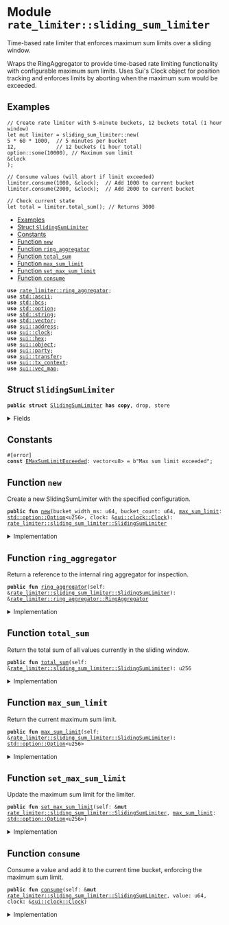 
<a name="rate_limiter_sliding_sum_limiter"></a>

# Module `rate_limiter::sliding_sum_limiter`

Time-based rate limiter that enforces maximum sum limits over a sliding window.

Wraps the RingAggregator to provide time-based rate limiting functionality with
configurable maximum sum limits. Uses Sui's Clock object for position tracking
and enforces limits by aborting when the maximum sum would be exceeded.


<a name="@Examples_0"></a>

## Examples


```move
// Create rate limiter with 5-minute buckets, 12 buckets total (1 hour window)
let mut limiter = sliding_sum_limiter::new(
5 * 60 * 1000,  // 5 minutes per bucket
12,             // 12 buckets (1 hour total)
option::some(10000), // Maximum sum limit
&clock
);

// Consume values (will abort if limit exceeded)
limiter.consume(1000, &clock);  // Add 1000 to current bucket
limiter.consume(2000, &clock);  // Add 2000 to current bucket

// Check current state
let total = limiter.total_sum(); // Returns 3000
```


-  [Examples](#@Examples_0)
-  [Struct `SlidingSumLimiter`](#rate_limiter_sliding_sum_limiter_SlidingSumLimiter)
-  [Constants](#@Constants_1)
-  [Function `new`](#rate_limiter_sliding_sum_limiter_new)
-  [Function `ring_aggregator`](#rate_limiter_sliding_sum_limiter_ring_aggregator)
-  [Function `total_sum`](#rate_limiter_sliding_sum_limiter_total_sum)
-  [Function `max_sum_limit`](#rate_limiter_sliding_sum_limiter_max_sum_limit)
-  [Function `set_max_sum_limit`](#rate_limiter_sliding_sum_limiter_set_max_sum_limit)
-  [Function `consume`](#rate_limiter_sliding_sum_limiter_consume)


<pre><code><b>use</b> <a href="../../dependencies/rate_limiter/ring_aggregator.md#rate_limiter_ring_aggregator">rate_limiter::ring_aggregator</a>;
<b>use</b> <a href="../../dependencies/std/ascii.md#std_ascii">std::ascii</a>;
<b>use</b> <a href="../../dependencies/std/bcs.md#std_bcs">std::bcs</a>;
<b>use</b> <a href="../../dependencies/std/option.md#std_option">std::option</a>;
<b>use</b> <a href="../../dependencies/std/string.md#std_string">std::string</a>;
<b>use</b> <a href="../../dependencies/std/vector.md#std_vector">std::vector</a>;
<b>use</b> <a href="../../dependencies/sui/address.md#sui_address">sui::address</a>;
<b>use</b> <a href="../../dependencies/sui/clock.md#sui_clock">sui::clock</a>;
<b>use</b> <a href="../../dependencies/sui/hex.md#sui_hex">sui::hex</a>;
<b>use</b> <a href="../../dependencies/sui/object.md#sui_object">sui::object</a>;
<b>use</b> <a href="../../dependencies/sui/party.md#sui_party">sui::party</a>;
<b>use</b> <a href="../../dependencies/sui/transfer.md#sui_transfer">sui::transfer</a>;
<b>use</b> <a href="../../dependencies/sui/tx_context.md#sui_tx_context">sui::tx_context</a>;
<b>use</b> <a href="../../dependencies/sui/vec_map.md#sui_vec_map">sui::vec_map</a>;
</code></pre>



<a name="rate_limiter_sliding_sum_limiter_SlidingSumLimiter"></a>

## Struct `SlidingSumLimiter`



<pre><code><b>public</b> <b>struct</b> <a href="../../dependencies/rate_limiter/sliding_sum_limiter.md#rate_limiter_sliding_sum_limiter_SlidingSumLimiter">SlidingSumLimiter</a> <b>has</b> <b>copy</b>, drop, store
</code></pre>



<details>
<summary>Fields</summary>


<dl>
<dt>
<code><a href="../../dependencies/rate_limiter/sliding_sum_limiter.md#rate_limiter_sliding_sum_limiter_ring_aggregator">ring_aggregator</a>: <a href="../../dependencies/rate_limiter/ring_aggregator.md#rate_limiter_ring_aggregator_RingAggregator">rate_limiter::ring_aggregator::RingAggregator</a></code>
</dt>
<dd>
</dd>
<dt>
<code><a href="../../dependencies/rate_limiter/sliding_sum_limiter.md#rate_limiter_sliding_sum_limiter_max_sum_limit">max_sum_limit</a>: <a href="../../dependencies/std/option.md#std_option_Option">std::option::Option</a>&lt;u256&gt;</code>
</dt>
<dd>
</dd>
</dl>


</details>

<a name="@Constants_1"></a>

## Constants


<a name="rate_limiter_sliding_sum_limiter_EMaxSumLimitExceeded"></a>



<pre><code>#[error]
<b>const</b> <a href="../../dependencies/rate_limiter/sliding_sum_limiter.md#rate_limiter_sliding_sum_limiter_EMaxSumLimitExceeded">EMaxSumLimitExceeded</a>: vector&lt;u8&gt; = b"Max sum limit exceeded";
</code></pre>



<a name="rate_limiter_sliding_sum_limiter_new"></a>

## Function `new`

Create a new SlidingSumLimiter with the specified configuration.


<pre><code><b>public</b> <b>fun</b> <a href="../../dependencies/rate_limiter/sliding_sum_limiter.md#rate_limiter_sliding_sum_limiter_new">new</a>(bucket_width_ms: u64, bucket_count: u64, <a href="../../dependencies/rate_limiter/sliding_sum_limiter.md#rate_limiter_sliding_sum_limiter_max_sum_limit">max_sum_limit</a>: <a href="../../dependencies/std/option.md#std_option_Option">std::option::Option</a>&lt;u256&gt;, clock: &<a href="../../dependencies/sui/clock.md#sui_clock_Clock">sui::clock::Clock</a>): <a href="../../dependencies/rate_limiter/sliding_sum_limiter.md#rate_limiter_sliding_sum_limiter_SlidingSumLimiter">rate_limiter::sliding_sum_limiter::SlidingSumLimiter</a>
</code></pre>



<details>
<summary>Implementation</summary>


<pre><code><b>public</b> <b>fun</b> <a href="../../dependencies/rate_limiter/sliding_sum_limiter.md#rate_limiter_sliding_sum_limiter_new">new</a>(
    bucket_width_ms: u64,
    bucket_count: u64,
    <a href="../../dependencies/rate_limiter/sliding_sum_limiter.md#rate_limiter_sliding_sum_limiter_max_sum_limit">max_sum_limit</a>: Option&lt;u256&gt;,
    clock: &Clock,
): <a href="../../dependencies/rate_limiter/sliding_sum_limiter.md#rate_limiter_sliding_sum_limiter_SlidingSumLimiter">SlidingSumLimiter</a> {
    <a href="../../dependencies/rate_limiter/sliding_sum_limiter.md#rate_limiter_sliding_sum_limiter_SlidingSumLimiter">SlidingSumLimiter</a> {
        <a href="../../dependencies/rate_limiter/sliding_sum_limiter.md#rate_limiter_sliding_sum_limiter_ring_aggregator">ring_aggregator</a>: ring_aggregator::new_with_initial_position(
            bucket_width_ms,
            bucket_count,
            clock.timestamp_ms() <b>as</b> u256,
        ),
        <a href="../../dependencies/rate_limiter/sliding_sum_limiter.md#rate_limiter_sliding_sum_limiter_max_sum_limit">max_sum_limit</a>,
    }
}
</code></pre>



</details>

<a name="rate_limiter_sliding_sum_limiter_ring_aggregator"></a>

## Function `ring_aggregator`

Return a reference to the internal ring aggregator for inspection.


<pre><code><b>public</b> <b>fun</b> <a href="../../dependencies/rate_limiter/sliding_sum_limiter.md#rate_limiter_sliding_sum_limiter_ring_aggregator">ring_aggregator</a>(self: &<a href="../../dependencies/rate_limiter/sliding_sum_limiter.md#rate_limiter_sliding_sum_limiter_SlidingSumLimiter">rate_limiter::sliding_sum_limiter::SlidingSumLimiter</a>): &<a href="../../dependencies/rate_limiter/ring_aggregator.md#rate_limiter_ring_aggregator_RingAggregator">rate_limiter::ring_aggregator::RingAggregator</a>
</code></pre>



<details>
<summary>Implementation</summary>


<pre><code><b>public</b> <b>fun</b> <a href="../../dependencies/rate_limiter/sliding_sum_limiter.md#rate_limiter_sliding_sum_limiter_ring_aggregator">ring_aggregator</a>(self: &<a href="../../dependencies/rate_limiter/sliding_sum_limiter.md#rate_limiter_sliding_sum_limiter_SlidingSumLimiter">SlidingSumLimiter</a>): &RingAggregator {
    &self.<a href="../../dependencies/rate_limiter/sliding_sum_limiter.md#rate_limiter_sliding_sum_limiter_ring_aggregator">ring_aggregator</a>
}
</code></pre>



</details>

<a name="rate_limiter_sliding_sum_limiter_total_sum"></a>

## Function `total_sum`

Return the total sum of all values currently in the sliding window.


<pre><code><b>public</b> <b>fun</b> <a href="../../dependencies/rate_limiter/sliding_sum_limiter.md#rate_limiter_sliding_sum_limiter_total_sum">total_sum</a>(self: &<a href="../../dependencies/rate_limiter/sliding_sum_limiter.md#rate_limiter_sliding_sum_limiter_SlidingSumLimiter">rate_limiter::sliding_sum_limiter::SlidingSumLimiter</a>): u256
</code></pre>



<details>
<summary>Implementation</summary>


<pre><code><b>public</b> <b>fun</b> <a href="../../dependencies/rate_limiter/sliding_sum_limiter.md#rate_limiter_sliding_sum_limiter_total_sum">total_sum</a>(self: &<a href="../../dependencies/rate_limiter/sliding_sum_limiter.md#rate_limiter_sliding_sum_limiter_SlidingSumLimiter">SlidingSumLimiter</a>): u256 {
    self.<a href="../../dependencies/rate_limiter/sliding_sum_limiter.md#rate_limiter_sliding_sum_limiter_ring_aggregator">ring_aggregator</a>.<a href="../../dependencies/rate_limiter/sliding_sum_limiter.md#rate_limiter_sliding_sum_limiter_total_sum">total_sum</a>()
}
</code></pre>



</details>

<a name="rate_limiter_sliding_sum_limiter_max_sum_limit"></a>

## Function `max_sum_limit`

Return the current maximum sum limit.


<pre><code><b>public</b> <b>fun</b> <a href="../../dependencies/rate_limiter/sliding_sum_limiter.md#rate_limiter_sliding_sum_limiter_max_sum_limit">max_sum_limit</a>(self: &<a href="../../dependencies/rate_limiter/sliding_sum_limiter.md#rate_limiter_sliding_sum_limiter_SlidingSumLimiter">rate_limiter::sliding_sum_limiter::SlidingSumLimiter</a>): <a href="../../dependencies/std/option.md#std_option_Option">std::option::Option</a>&lt;u256&gt;
</code></pre>



<details>
<summary>Implementation</summary>


<pre><code><b>public</b> <b>fun</b> <a href="../../dependencies/rate_limiter/sliding_sum_limiter.md#rate_limiter_sliding_sum_limiter_max_sum_limit">max_sum_limit</a>(self: &<a href="../../dependencies/rate_limiter/sliding_sum_limiter.md#rate_limiter_sliding_sum_limiter_SlidingSumLimiter">SlidingSumLimiter</a>): Option&lt;u256&gt; {
    self.<a href="../../dependencies/rate_limiter/sliding_sum_limiter.md#rate_limiter_sliding_sum_limiter_max_sum_limit">max_sum_limit</a>
}
</code></pre>



</details>

<a name="rate_limiter_sliding_sum_limiter_set_max_sum_limit"></a>

## Function `set_max_sum_limit`

Update the maximum sum limit for the limiter.


<pre><code><b>public</b> <b>fun</b> <a href="../../dependencies/rate_limiter/sliding_sum_limiter.md#rate_limiter_sliding_sum_limiter_set_max_sum_limit">set_max_sum_limit</a>(self: &<b>mut</b> <a href="../../dependencies/rate_limiter/sliding_sum_limiter.md#rate_limiter_sliding_sum_limiter_SlidingSumLimiter">rate_limiter::sliding_sum_limiter::SlidingSumLimiter</a>, <a href="../../dependencies/rate_limiter/sliding_sum_limiter.md#rate_limiter_sliding_sum_limiter_max_sum_limit">max_sum_limit</a>: <a href="../../dependencies/std/option.md#std_option_Option">std::option::Option</a>&lt;u256&gt;)
</code></pre>



<details>
<summary>Implementation</summary>


<pre><code><b>public</b> <b>fun</b> <a href="../../dependencies/rate_limiter/sliding_sum_limiter.md#rate_limiter_sliding_sum_limiter_set_max_sum_limit">set_max_sum_limit</a>(self: &<b>mut</b> <a href="../../dependencies/rate_limiter/sliding_sum_limiter.md#rate_limiter_sliding_sum_limiter_SlidingSumLimiter">SlidingSumLimiter</a>, <a href="../../dependencies/rate_limiter/sliding_sum_limiter.md#rate_limiter_sliding_sum_limiter_max_sum_limit">max_sum_limit</a>: Option&lt;u256&gt;) {
    self.<a href="../../dependencies/rate_limiter/sliding_sum_limiter.md#rate_limiter_sliding_sum_limiter_max_sum_limit">max_sum_limit</a> = <a href="../../dependencies/rate_limiter/sliding_sum_limiter.md#rate_limiter_sliding_sum_limiter_max_sum_limit">max_sum_limit</a>;
}
</code></pre>



</details>

<a name="rate_limiter_sliding_sum_limiter_consume"></a>

## Function `consume`

Consume a value and add it to the current time bucket, enforcing the maximum sum limit.


<pre><code><b>public</b> <b>fun</b> <a href="../../dependencies/rate_limiter/sliding_sum_limiter.md#rate_limiter_sliding_sum_limiter_consume">consume</a>(self: &<b>mut</b> <a href="../../dependencies/rate_limiter/sliding_sum_limiter.md#rate_limiter_sliding_sum_limiter_SlidingSumLimiter">rate_limiter::sliding_sum_limiter::SlidingSumLimiter</a>, value: u64, clock: &<a href="../../dependencies/sui/clock.md#sui_clock_Clock">sui::clock::Clock</a>)
</code></pre>



<details>
<summary>Implementation</summary>


<pre><code><b>public</b> <b>fun</b> <a href="../../dependencies/rate_limiter/sliding_sum_limiter.md#rate_limiter_sliding_sum_limiter_consume">consume</a>(self: &<b>mut</b> <a href="../../dependencies/rate_limiter/sliding_sum_limiter.md#rate_limiter_sliding_sum_limiter_SlidingSumLimiter">SlidingSumLimiter</a>, value: u64, clock: &Clock) {
    self.<a href="../../dependencies/rate_limiter/sliding_sum_limiter.md#rate_limiter_sliding_sum_limiter_ring_aggregator">ring_aggregator</a>.advance_and_add(clock.timestamp_ms() <b>as</b> u256, value);
    self.<a href="../../dependencies/rate_limiter/sliding_sum_limiter.md#rate_limiter_sliding_sum_limiter_max_sum_limit">max_sum_limit</a>.do_ref!(|<a href="../../dependencies/rate_limiter/sliding_sum_limiter.md#rate_limiter_sliding_sum_limiter_max_sum_limit">max_sum_limit</a>| {
        <b>assert</b>!(self.<a href="../../dependencies/rate_limiter/sliding_sum_limiter.md#rate_limiter_sliding_sum_limiter_ring_aggregator">ring_aggregator</a>.<a href="../../dependencies/rate_limiter/sliding_sum_limiter.md#rate_limiter_sliding_sum_limiter_total_sum">total_sum</a>() &lt;= *<a href="../../dependencies/rate_limiter/sliding_sum_limiter.md#rate_limiter_sliding_sum_limiter_max_sum_limit">max_sum_limit</a>, <a href="../../dependencies/rate_limiter/sliding_sum_limiter.md#rate_limiter_sliding_sum_limiter_EMaxSumLimitExceeded">EMaxSumLimitExceeded</a>);
    });
}
</code></pre>



</details>

